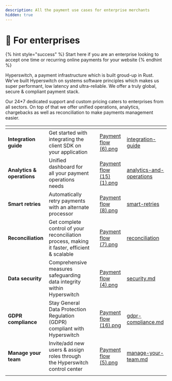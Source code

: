 ```yaml
---
description: All the payment use cases for enterprise merchants
hidden: true
---
```


# 🏢 For enterprises

{% hint style="success" %}
Start here if you are an enterprise looking to accept one time or recurring online payments for your website
{% endhint %}

Hyperswitch, a payment infrastructure which is built groud-up in Rust. We've built Hyperswitch on systems software principles which makes us super performant, low latency and ultra-reliable. We offer a truly global, secure & compliant payment stack.&#x20;

Our 24\*7 dedicated support and custom pricing caters to enterprises from all sectors. On top of that we offer unified operations, analytics, chargebacks as well as reconciliation to make payments management easier.

<table data-view="cards"><thead><tr><th></th><th></th><th></th><th data-hidden data-card-cover data-type="files"></th><th data-hidden data-card-target data-type="content-ref"></th></tr></thead><tbody><tr><td><strong>Integration guide</strong></td><td>Get started with integrating the client SDK on your application </td><td></td><td><a href="../.gitbook/assets/Payment flow (6).png">Payment flow (6).png</a></td><td><a href="../explore-hyperswitch/merchant-controls/integration-guide/">integration-guide</a></td></tr><tr><td><strong>Analytics &#x26; operations</strong></td><td>Unified dashboard for all your payment operations needs</td><td></td><td><a href="../.gitbook/assets/Payment flow (15) (1).png">Payment flow (15) (1).png</a></td><td><a href="../explore-hyperswitch/account-management/analytics-and-operations/">analytics-and-operations</a></td></tr><tr><td><strong>Smart retries</strong></td><td>Automatically retry payments with an alternate processor</td><td></td><td><a href="../.gitbook/assets/Payment flow (8).png">Payment flow (8).png</a></td><td><a href="../explore-hyperswitch/payment-orchestration/smart-retries/">smart-retries</a></td></tr><tr><td><strong>Reconciliation</strong> </td><td>Get complete control of your reconciliation process, making it faster, efficient &#x26; scalable</td><td></td><td><a href="../.gitbook/assets/Payment flow (7).png">Payment flow (7).png</a></td><td><a href="../about-hyperswitch/payments-modules/reconciliation/">reconciliation</a></td></tr><tr><td><strong>Data security</strong></td><td>Comprehensive measures safeguarding data integrity within Hyperswitch </td><td></td><td><a href="../.gitbook/assets/Payment flow (4).png">Payment flow (4).png</a></td><td><a href="../check-list-for-production/going-live/for-on-prem-setup/security.md">security.md</a></td></tr><tr><td><strong>GDPR compliance</strong> </td><td>Stay General Data Protection Regulation (GDPR) compliant with Hyperswitch</td><td></td><td><a href="../.gitbook/assets/Payment flow (16).png">Payment flow (16).png</a></td><td><a href="../explore-hyperswitch/overview/gdpr-compliance.md">gdpr-compliance.md</a></td></tr><tr><td><strong>Manage your team</strong></td><td>Invite/add new users &#x26; assign roles through the Hyperswitch control center</td><td></td><td><a href="../.gitbook/assets/Payment flow (5).png">Payment flow (5).png</a></td><td><a href="../explore-hyperswitch/account-management/manage-your-team.md">manage-your-team.md</a></td></tr><tr><td></td><td></td><td></td><td></td><td></td></tr></tbody></table>
